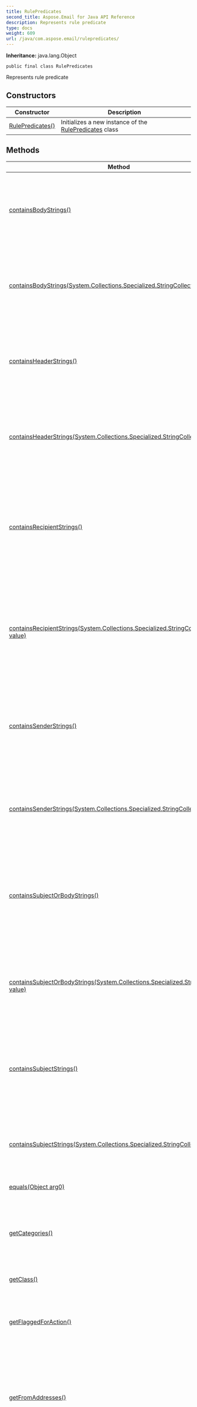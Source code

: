 ```yaml
---
title: RulePredicates
second_title: Aspose.Email for Java API Reference
description: Represents rule predicate
type: docs
weight: 609
url: /java/com.aspose.email/rulepredicates/
---
```


**Inheritance:**
java.lang.Object
```
public final class RulePredicates
```

Represents rule predicate
## Constructors

| Constructor | Description |
| --- | --- |
| [RulePredicates()](#RulePredicates--) | Initializes a new instance of the [RulePredicates](../../com.aspose.email/rulepredicates) class |
## Methods

| Method | Description |
| --- | --- |
| [containsBodyStrings()](#containsBodyStrings--) | Gets or sets the strings that appear in the body of incoming messages in order for the condition or exception to apply. |
| [containsBodyStrings(System.Collections.Specialized.StringCollection value)](#containsBodyStrings-com.aspose.ms.System.Collections.Specialized.StringCollection-) | Gets or sets the strings that appear in the body of incoming messages in order for the condition or exception to apply. |
| [containsHeaderStrings()](#containsHeaderStrings--) | Gets or sets the strings that appear in the headers of incoming messages in order for the condition or exception to apply. |
| [containsHeaderStrings(System.Collections.Specialized.StringCollection value)](#containsHeaderStrings-com.aspose.ms.System.Collections.Specialized.StringCollection-) | Gets or sets the strings that appear in the headers of incoming messages in order for the condition or exception to apply. |
| [containsRecipientStrings()](#containsRecipientStrings--) | Gets or sets the strings that appear in either the ToRecipients or CcRecipients properties of incoming messages in order for the condition or exception to apply. |
| [containsRecipientStrings(System.Collections.Specialized.StringCollection value)](#containsRecipientStrings-com.aspose.ms.System.Collections.Specialized.StringCollection-) | Gets or sets the strings that appear in either the ToRecipients or CcRecipients properties of incoming messages in order for the condition or exception to apply. |
| [containsSenderStrings()](#containsSenderStrings--) | Gets or sets the strings that appears in the From property of incoming messages in order for the condition or exception to apply |
| [containsSenderStrings(System.Collections.Specialized.StringCollection value)](#containsSenderStrings-com.aspose.ms.System.Collections.Specialized.StringCollection-) | Gets or sets the strings that appears in the From property of incoming messages in order for the condition or exception to apply |
| [containsSubjectOrBodyStrings()](#containsSubjectOrBodyStrings--) | Gets or sets the strings that appear in either the body or the subject of incoming messages in order for the condition or exception to apply. |
| [containsSubjectOrBodyStrings(System.Collections.Specialized.StringCollection value)](#containsSubjectOrBodyStrings-com.aspose.ms.System.Collections.Specialized.StringCollection-) | Gets or sets the strings that appear in either the body or the subject of incoming messages in order for the condition or exception to apply. |
| [containsSubjectStrings()](#containsSubjectStrings--) | Gets or sets the strings that appear in the subject of incoming messages in order for the condition or exception to apply. |
| [containsSubjectStrings(System.Collections.Specialized.StringCollection value)](#containsSubjectStrings-com.aspose.ms.System.Collections.Specialized.StringCollection-) | Gets or sets the strings that appear in the subject of incoming messages in order for the condition or exception to apply. |
| [equals(Object arg0)](#equals-java.lang.Object-) |  |
| [getCategories()](#getCategories--) | Gets or sets the categories that an incoming message is labeled with in order for the condition or exception to apply. |
| [getClass()](#getClass--) |  |
| [getFlaggedForAction()](#getFlaggedForAction--) | Gets or sets the flag for action value that appears on incoming messages in order for the condition or exception to apply. |
| [getFromAddresses()](#getFromAddresses--) | Gets or sets the e-mail addresses of the senders of incoming messages in order for the condition or exception to apply. |
| [getFromConnectedAccounts()](#getFromConnectedAccounts--) | Gets or sets the e-mail account names from which incoming messages have to have been aggregated in order for the condition or exception to apply. |
| [getImportance()](#getImportance--) | Gets or sets the importance that is stamped on incoming messages in order for the condition or exception to apply. |
| [getItemClasses()](#getItemClasses--) | Gets or sets the item classes that must be stamped on incoming messages in order for the condition or exception to apply. |
| [getMessageClassifications()](#getMessageClassifications--) | Gets or sets the message classifications that must be stamped on incoming messages in order for the condition or exception to apply. |
| [getRulePredicateFlags()](#getRulePredicateFlags--) | Gets or sets rule predicate flags |
| [getSensitivity()](#getSensitivity--) | Gets or sets the sensitivity that must be stamped on incoming messages in order for the condition or exception to apply. |
| [getSentToAddresses()](#getSentToAddresses--) | Gets or sets the e-mail addresses that incoming messages have to have been sent to in order for the condition or exception to apply. |
| [getWithinDateRange()](#getWithinDateRange--) | Gets or sets the date range within which incoming messages have to have been received in order for the condition or exception to apply. |
| [getWithinSizeRange()](#getWithinSizeRange--) | Gets or sets the minimum and maximum sizes that incoming messages have to have in order for the condition or exception to apply. |
| [hashCode()](#hashCode--) |  |
| [notify()](#notify--) |  |
| [notifyAll()](#notifyAll--) |  |
| [setCategories(System.Collections.Specialized.StringCollection value)](#setCategories-com.aspose.ms.System.Collections.Specialized.StringCollection-) | Gets or sets the categories that an incoming message is labeled with in order for the condition or exception to apply. |
| [setFlaggedForAction(int value)](#setFlaggedForAction-int-) | Gets or sets the flag for action value that appears on incoming messages in order for the condition or exception to apply. |
| [setFromAddresses(MailAddressCollection value)](#setFromAddresses-com.aspose.email.MailAddressCollection-) | Gets or sets the e-mail addresses of the senders of incoming messages in order for the condition or exception to apply. |
| [setFromConnectedAccounts(System.Collections.Specialized.StringCollection value)](#setFromConnectedAccounts-com.aspose.ms.System.Collections.Specialized.StringCollection-) | Gets or sets the e-mail account names from which incoming messages have to have been aggregated in order for the condition or exception to apply. |
| [setImportance(int value)](#setImportance-int-) | Gets or sets the importance that is stamped on incoming messages in order for the condition or exception to apply. |
| [setItemClasses(System.Collections.Specialized.StringCollection value)](#setItemClasses-com.aspose.ms.System.Collections.Specialized.StringCollection-) | Gets or sets the item classes that must be stamped on incoming messages in order for the condition or exception to apply. |
| [setMessageClassifications(System.Collections.Specialized.StringCollection value)](#setMessageClassifications-com.aspose.ms.System.Collections.Specialized.StringCollection-) | Gets or sets the message classifications that must be stamped on incoming messages in order for the condition or exception to apply. |
| [setRulePredicateFlags(int value)](#setRulePredicateFlags-int-) | Gets or sets rule predicate flags |
| [setSensitivity(int value)](#setSensitivity-int-) | Gets or sets the sensitivity that must be stamped on incoming messages in order for the condition or exception to apply. |
| [setSentToAddresses(MailAddressCollection value)](#setSentToAddresses-com.aspose.email.MailAddressCollection-) | Gets or sets the e-mail addresses that incoming messages have to have been sent to in order for the condition or exception to apply. |
| [setWithinDateRange(DateRange value)](#setWithinDateRange-com.aspose.email.DateRange-) | Gets or sets the date range within which incoming messages have to have been received in order for the condition or exception to apply. |
| [setWithinSizeRange(SizeRange value)](#setWithinSizeRange-com.aspose.email.SizeRange-) | Gets or sets the minimum and maximum sizes that incoming messages have to have in order for the condition or exception to apply. |
| [toString()](#toString--) |  |
| [wait()](#wait--) |  |
| [wait(long arg0)](#wait-long-) |  |
| [wait(long arg0, int arg1)](#wait-long-int-) |  |
### RulePredicates() {#RulePredicates--}
```
public RulePredicates()
```


Initializes a new instance of the [RulePredicates](../../com.aspose.email/rulepredicates) class

### containsBodyStrings() {#containsBodyStrings--}
```
public final System.Collections.Specialized.StringCollection containsBodyStrings()
```


Gets or sets the strings that appear in the body of incoming messages in order for the condition or exception to apply.

**Returns:**
com.aspose.ms.System.Collections.Specialized.StringCollection
### containsBodyStrings(System.Collections.Specialized.StringCollection value) {#containsBodyStrings-com.aspose.ms.System.Collections.Specialized.StringCollection-}
```
public final void containsBodyStrings(System.Collections.Specialized.StringCollection value)
```


Gets or sets the strings that appear in the body of incoming messages in order for the condition or exception to apply.

**Parameters:**
| Parameter | Type | Description |
| --- | --- | --- |
| value | com.aspose.ms.System.Collections.Specialized.StringCollection |  |

### containsHeaderStrings() {#containsHeaderStrings--}
```
public final System.Collections.Specialized.StringCollection containsHeaderStrings()
```


Gets or sets the strings that appear in the headers of incoming messages in order for the condition or exception to apply.

**Returns:**
com.aspose.ms.System.Collections.Specialized.StringCollection
### containsHeaderStrings(System.Collections.Specialized.StringCollection value) {#containsHeaderStrings-com.aspose.ms.System.Collections.Specialized.StringCollection-}
```
public final void containsHeaderStrings(System.Collections.Specialized.StringCollection value)
```


Gets or sets the strings that appear in the headers of incoming messages in order for the condition or exception to apply.

**Parameters:**
| Parameter | Type | Description |
| --- | --- | --- |
| value | com.aspose.ms.System.Collections.Specialized.StringCollection |  |

### containsRecipientStrings() {#containsRecipientStrings--}
```
public final System.Collections.Specialized.StringCollection containsRecipientStrings()
```


Gets or sets the strings that appear in either the ToRecipients or CcRecipients properties of incoming messages in order for the condition or exception to apply.

**Returns:**
com.aspose.ms.System.Collections.Specialized.StringCollection
### containsRecipientStrings(System.Collections.Specialized.StringCollection value) {#containsRecipientStrings-com.aspose.ms.System.Collections.Specialized.StringCollection-}
```
public final void containsRecipientStrings(System.Collections.Specialized.StringCollection value)
```


Gets or sets the strings that appear in either the ToRecipients or CcRecipients properties of incoming messages in order for the condition or exception to apply.

**Parameters:**
| Parameter | Type | Description |
| --- | --- | --- |
| value | com.aspose.ms.System.Collections.Specialized.StringCollection |  |

### containsSenderStrings() {#containsSenderStrings--}
```
public final System.Collections.Specialized.StringCollection containsSenderStrings()
```


Gets or sets the strings that appears in the From property of incoming messages in order for the condition or exception to apply

**Returns:**
com.aspose.ms.System.Collections.Specialized.StringCollection
### containsSenderStrings(System.Collections.Specialized.StringCollection value) {#containsSenderStrings-com.aspose.ms.System.Collections.Specialized.StringCollection-}
```
public final void containsSenderStrings(System.Collections.Specialized.StringCollection value)
```


Gets or sets the strings that appears in the From property of incoming messages in order for the condition or exception to apply

**Parameters:**
| Parameter | Type | Description |
| --- | --- | --- |
| value | com.aspose.ms.System.Collections.Specialized.StringCollection |  |

### containsSubjectOrBodyStrings() {#containsSubjectOrBodyStrings--}
```
public final System.Collections.Specialized.StringCollection containsSubjectOrBodyStrings()
```


Gets or sets the strings that appear in either the body or the subject of incoming messages in order for the condition or exception to apply.

**Returns:**
com.aspose.ms.System.Collections.Specialized.StringCollection
### containsSubjectOrBodyStrings(System.Collections.Specialized.StringCollection value) {#containsSubjectOrBodyStrings-com.aspose.ms.System.Collections.Specialized.StringCollection-}
```
public final void containsSubjectOrBodyStrings(System.Collections.Specialized.StringCollection value)
```


Gets or sets the strings that appear in either the body or the subject of incoming messages in order for the condition or exception to apply.

**Parameters:**
| Parameter | Type | Description |
| --- | --- | --- |
| value | com.aspose.ms.System.Collections.Specialized.StringCollection |  |

### containsSubjectStrings() {#containsSubjectStrings--}
```
public final System.Collections.Specialized.StringCollection containsSubjectStrings()
```


Gets or sets the strings that appear in the subject of incoming messages in order for the condition or exception to apply.

**Returns:**
com.aspose.ms.System.Collections.Specialized.StringCollection
### containsSubjectStrings(System.Collections.Specialized.StringCollection value) {#containsSubjectStrings-com.aspose.ms.System.Collections.Specialized.StringCollection-}
```
public final void containsSubjectStrings(System.Collections.Specialized.StringCollection value)
```


Gets or sets the strings that appear in the subject of incoming messages in order for the condition or exception to apply.

**Parameters:**
| Parameter | Type | Description |
| --- | --- | --- |
| value | com.aspose.ms.System.Collections.Specialized.StringCollection |  |

### equals(Object arg0) {#equals-java.lang.Object-}
```
public boolean equals(Object arg0)
```




**Parameters:**
| Parameter | Type | Description |
| --- | --- | --- |
| arg0 | java.lang.Object |  |

**Returns:**
boolean
### getCategories() {#getCategories--}
```
public final System.Collections.Specialized.StringCollection getCategories()
```


Gets or sets the categories that an incoming message is labeled with in order for the condition or exception to apply.

**Returns:**
com.aspose.ms.System.Collections.Specialized.StringCollection
### getClass() {#getClass--}
```
public final native Class<?> getClass()
```




**Returns:**
java.lang.Class<?>
### getFlaggedForAction() {#getFlaggedForAction--}
```
public final int getFlaggedForAction()
```


Gets or sets the flag for action value that appears on incoming messages in order for the condition or exception to apply.

**Returns:**
int
### getFromAddresses() {#getFromAddresses--}
```
public final MailAddressCollection getFromAddresses()
```


Gets or sets the e-mail addresses of the senders of incoming messages in order for the condition or exception to apply.

**Returns:**
[MailAddressCollection](../../com.aspose.email/mailaddresscollection)
### getFromConnectedAccounts() {#getFromConnectedAccounts--}
```
public final System.Collections.Specialized.StringCollection getFromConnectedAccounts()
```


Gets or sets the e-mail account names from which incoming messages have to have been aggregated in order for the condition or exception to apply.

**Returns:**
com.aspose.ms.System.Collections.Specialized.StringCollection
### getImportance() {#getImportance--}
```
public final int getImportance()
```


Gets or sets the importance that is stamped on incoming messages in order for the condition or exception to apply.

**Returns:**
int
### getItemClasses() {#getItemClasses--}
```
public final System.Collections.Specialized.StringCollection getItemClasses()
```


Gets or sets the item classes that must be stamped on incoming messages in order for the condition or exception to apply.

**Returns:**
com.aspose.ms.System.Collections.Specialized.StringCollection
### getMessageClassifications() {#getMessageClassifications--}
```
public final System.Collections.Specialized.StringCollection getMessageClassifications()
```


Gets or sets the message classifications that must be stamped on incoming messages in order for the condition or exception to apply.

**Returns:**
com.aspose.ms.System.Collections.Specialized.StringCollection
### getRulePredicateFlags() {#getRulePredicateFlags--}
```
public final int getRulePredicateFlags()
```


Gets or sets rule predicate flags

**Returns:**
int
### getSensitivity() {#getSensitivity--}
```
public final int getSensitivity()
```


Gets or sets the sensitivity that must be stamped on incoming messages in order for the condition or exception to apply.

**Returns:**
int
### getSentToAddresses() {#getSentToAddresses--}
```
public final MailAddressCollection getSentToAddresses()
```


Gets or sets the e-mail addresses that incoming messages have to have been sent to in order for the condition or exception to apply.

**Returns:**
[MailAddressCollection](../../com.aspose.email/mailaddresscollection)
### getWithinDateRange() {#getWithinDateRange--}
```
public final DateRange getWithinDateRange()
```


Gets or sets the date range within which incoming messages have to have been received in order for the condition or exception to apply.

**Returns:**
[DateRange](../../com.aspose.email/daterange)
### getWithinSizeRange() {#getWithinSizeRange--}
```
public final SizeRange getWithinSizeRange()
```


Gets or sets the minimum and maximum sizes that incoming messages have to have in order for the condition or exception to apply.

**Returns:**
[SizeRange](../../com.aspose.email/sizerange)
### hashCode() {#hashCode--}
```
public native int hashCode()
```




**Returns:**
int
### notify() {#notify--}
```
public final native void notify()
```




### notifyAll() {#notifyAll--}
```
public final native void notifyAll()
```




### setCategories(System.Collections.Specialized.StringCollection value) {#setCategories-com.aspose.ms.System.Collections.Specialized.StringCollection-}
```
public final void setCategories(System.Collections.Specialized.StringCollection value)
```


Gets or sets the categories that an incoming message is labeled with in order for the condition or exception to apply.

**Parameters:**
| Parameter | Type | Description |
| --- | --- | --- |
| value | com.aspose.ms.System.Collections.Specialized.StringCollection |  |

### setFlaggedForAction(int value) {#setFlaggedForAction-int-}
```
public final void setFlaggedForAction(int value)
```


Gets or sets the flag for action value that appears on incoming messages in order for the condition or exception to apply.

**Parameters:**
| Parameter | Type | Description |
| --- | --- | --- |
| value | int |  |

### setFromAddresses(MailAddressCollection value) {#setFromAddresses-com.aspose.email.MailAddressCollection-}
```
public final void setFromAddresses(MailAddressCollection value)
```


Gets or sets the e-mail addresses of the senders of incoming messages in order for the condition or exception to apply.

**Parameters:**
| Parameter | Type | Description |
| --- | --- | --- |
| value | [MailAddressCollection](../../com.aspose.email/mailaddresscollection) |  |

### setFromConnectedAccounts(System.Collections.Specialized.StringCollection value) {#setFromConnectedAccounts-com.aspose.ms.System.Collections.Specialized.StringCollection-}
```
public final void setFromConnectedAccounts(System.Collections.Specialized.StringCollection value)
```


Gets or sets the e-mail account names from which incoming messages have to have been aggregated in order for the condition or exception to apply.

**Parameters:**
| Parameter | Type | Description |
| --- | --- | --- |
| value | com.aspose.ms.System.Collections.Specialized.StringCollection |  |

### setImportance(int value) {#setImportance-int-}
```
public final void setImportance(int value)
```


Gets or sets the importance that is stamped on incoming messages in order for the condition or exception to apply.

**Parameters:**
| Parameter | Type | Description |
| --- | --- | --- |
| value | int |  |

### setItemClasses(System.Collections.Specialized.StringCollection value) {#setItemClasses-com.aspose.ms.System.Collections.Specialized.StringCollection-}
```
public final void setItemClasses(System.Collections.Specialized.StringCollection value)
```


Gets or sets the item classes that must be stamped on incoming messages in order for the condition or exception to apply.

**Parameters:**
| Parameter | Type | Description |
| --- | --- | --- |
| value | com.aspose.ms.System.Collections.Specialized.StringCollection |  |

### setMessageClassifications(System.Collections.Specialized.StringCollection value) {#setMessageClassifications-com.aspose.ms.System.Collections.Specialized.StringCollection-}
```
public final void setMessageClassifications(System.Collections.Specialized.StringCollection value)
```


Gets or sets the message classifications that must be stamped on incoming messages in order for the condition or exception to apply.

**Parameters:**
| Parameter | Type | Description |
| --- | --- | --- |
| value | com.aspose.ms.System.Collections.Specialized.StringCollection |  |

### setRulePredicateFlags(int value) {#setRulePredicateFlags-int-}
```
public final void setRulePredicateFlags(int value)
```


Gets or sets rule predicate flags

**Parameters:**
| Parameter | Type | Description |
| --- | --- | --- |
| value | int |  |

### setSensitivity(int value) {#setSensitivity-int-}
```
public final void setSensitivity(int value)
```


Gets or sets the sensitivity that must be stamped on incoming messages in order for the condition or exception to apply.

**Parameters:**
| Parameter | Type | Description |
| --- | --- | --- |
| value | int |  |

### setSentToAddresses(MailAddressCollection value) {#setSentToAddresses-com.aspose.email.MailAddressCollection-}
```
public final void setSentToAddresses(MailAddressCollection value)
```


Gets or sets the e-mail addresses that incoming messages have to have been sent to in order for the condition or exception to apply.

**Parameters:**
| Parameter | Type | Description |
| --- | --- | --- |
| value | [MailAddressCollection](../../com.aspose.email/mailaddresscollection) |  |

### setWithinDateRange(DateRange value) {#setWithinDateRange-com.aspose.email.DateRange-}
```
public final void setWithinDateRange(DateRange value)
```


Gets or sets the date range within which incoming messages have to have been received in order for the condition or exception to apply.

**Parameters:**
| Parameter | Type | Description |
| --- | --- | --- |
| value | [DateRange](../../com.aspose.email/daterange) |  |

### setWithinSizeRange(SizeRange value) {#setWithinSizeRange-com.aspose.email.SizeRange-}
```
public final void setWithinSizeRange(SizeRange value)
```


Gets or sets the minimum and maximum sizes that incoming messages have to have in order for the condition or exception to apply.

**Parameters:**
| Parameter | Type | Description |
| --- | --- | --- |
| value | [SizeRange](../../com.aspose.email/sizerange) |  |

### toString() {#toString--}
```
public String toString()
```




**Returns:**
java.lang.String
### wait() {#wait--}
```
public final void wait()
```




### wait(long arg0) {#wait-long-}
```
public final native void wait(long arg0)
```




**Parameters:**
| Parameter | Type | Description |
| --- | --- | --- |
| arg0 | long |  |

### wait(long arg0, int arg1) {#wait-long-int-}
```
public final void wait(long arg0, int arg1)
```




**Parameters:**
| Parameter | Type | Description |
| --- | --- | --- |
| arg0 | long |  |
| arg1 | int |  |


